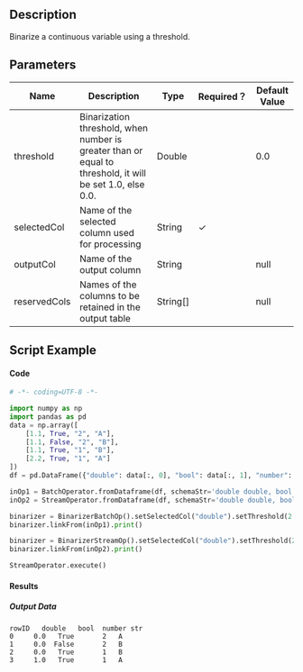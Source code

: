 ## Description
Binarize a continuous variable using a threshold.

## Parameters
| Name | Description | Type | Required？ | Default Value |
| --- | --- | --- | --- | --- |
| threshold | Binarization threshold, when number is greater than or equal to threshold, it will be set 1.0, else 0.0. | Double |  | 0.0 |
| selectedCol | Name of the selected column used for processing | String | ✓ |  |
| outputCol | Name of the output column | String |  | null |
| reservedCols | Names of the columns to be retained in the output table | String[] |  | null |


## Script Example
#### Code
```python
# -*- coding=UTF-8 -*-

import numpy as np
import pandas as pd
data = np.array([
    [1.1, True, "2", "A"],
    [1.1, False, "2", "B"],
    [1.1, True, "1", "B"],
    [2.2, True, "1", "A"]
])
df = pd.DataFrame({"double": data[:, 0], "bool": data[:, 1], "number": data[:, 2], "str": data[:, 3]})

inOp1 = BatchOperator.fromDataframe(df, schemaStr='double double, bool boolean, number int, str string')
inOp2 = StreamOperator.fromDataframe(df, schemaStr='double double, bool boolean, number int, str string')

binarizer = BinarizerBatchOp().setSelectedCol("double").setThreshold(2.0)
binarizer.linkFrom(inOp1).print()

binarizer = BinarizerStreamOp().setSelectedCol("double").setThreshold(2.0)
binarizer.linkFrom(inOp2).print()

StreamOperator.execute()
```
#### Results

##### Output Data
```
rowID   double   bool  number str
0     0.0   True       2   A
1     0.0  False       2   B
2     0.0   True       1   B
3     1.0   True       1   A
```

